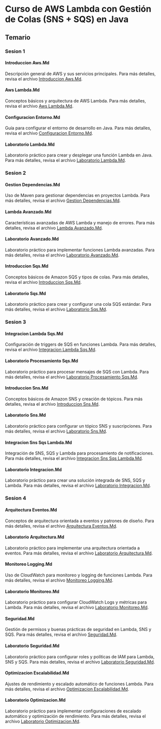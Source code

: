 # Curso de AWS Lambda con Gestión de Colas (SNS + SQS) en Java

## Temario

### Sesion 1

#### Introduccion Aws.Md

Descripción general de AWS y sus servicios principales. Para más detalles, revisa el archivo [Introduccion Aws.Md](sesion_1/introduccion_aws.md).

#### Aws Lambda.Md

Conceptos básicos y arquitectura de AWS Lambda. Para más detalles, revisa el archivo [Aws Lambda.Md](sesion_1/aws_lambda.md).

#### Configuracion Entorno.Md

Guía para configurar el entorno de desarrollo en Java. Para más detalles, revisa el archivo [Configuracion Entorno.Md](sesion_1/configuracion_entorno.md).

#### Laboratorio Lambda.Md

Laboratorio práctico para crear y desplegar una función Lambda en Java. Para más detalles, revisa el archivo [Laboratorio Lambda.Md](sesion_1/laboratorio_lambda.md).


### Sesion 2

#### Gestion Dependencias.Md

Uso de Maven para gestionar dependencias en proyectos Lambda. Para más detalles, revisa el archivo [Gestion Dependencias.Md](sesion_2/gestion_dependencias.md).

#### Lambda Avanzado.Md

Características avanzadas de AWS Lambda y manejo de errores. Para más detalles, revisa el archivo [Lambda Avanzado.Md](sesion_2/lambda_avanzado.md).

#### Laboratorio Avanzado.Md

Laboratorio práctico para implementar funciones Lambda avanzadas. Para más detalles, revisa el archivo [Laboratorio Avanzado.Md](sesion_2/laboratorio_avanzado.md).

#### Introduccion Sqs.Md

Conceptos básicos de Amazon SQS y tipos de colas. Para más detalles, revisa el archivo [Introduccion Sqs.Md](sesion_2/introduccion_sqs.md).

#### Laboratorio Sqs.Md

Laboratorio práctico para crear y configurar una cola SQS estándar. Para más detalles, revisa el archivo [Laboratorio Sqs.Md](sesion_2/laboratorio_sqs.md).


### Sesion 3

#### Integracion Lambda Sqs.Md

Configuración de triggers de SQS en funciones Lambda. Para más detalles, revisa el archivo [Integracion Lambda Sqs.Md](sesion_3/integracion_lambda_sqs.md).

#### Laboratorio Procesamiento Sqs.Md

Laboratorio práctico para procesar mensajes de SQS con Lambda. Para más detalles, revisa el archivo [Laboratorio Procesamiento Sqs.Md](sesion_3/laboratorio_procesamiento_sqs.md).

#### Introduccion Sns.Md

Conceptos básicos de Amazon SNS y creación de tópicos. Para más detalles, revisa el archivo [Introduccion Sns.Md](sesion_3/introduccion_sns.md).

#### Laboratorio Sns.Md

Laboratorio práctico para configurar un tópico SNS y suscripciones. Para más detalles, revisa el archivo [Laboratorio Sns.Md](sesion_3/laboratorio_sns.md).

#### Integracion Sns Sqs Lambda.Md

Integración de SNS, SQS y Lambda para procesamiento de notificaciones. Para más detalles, revisa el archivo [Integracion Sns Sqs Lambda.Md](sesion_3/integracion_sns_sqs_lambda.md).

#### Laboratorio Integracion.Md

Laboratorio práctico para crear una solución integrada de SNS, SQS y Lambda. Para más detalles, revisa el archivo [Laboratorio Integracion.Md](sesion_3/laboratorio_integracion.md).


### Sesion 4

#### Arquitectura Eventos.Md

Conceptos de arquitectura orientada a eventos y patrones de diseño. Para más detalles, revisa el archivo [Arquitectura Eventos.Md](sesion_4/arquitectura_eventos.md).

#### Laboratorio Arquitectura.Md

Laboratorio práctico para implementar una arquitectura orientada a eventos. Para más detalles, revisa el archivo [Laboratorio Arquitectura.Md](sesion_4/laboratorio_arquitectura.md).

#### Monitoreo Logging.Md

Uso de CloudWatch para monitoreo y logging de funciones Lambda. Para más detalles, revisa el archivo [Monitoreo Logging.Md](sesion_4/monitoreo_logging.md).

#### Laboratorio Monitoreo.Md

Laboratorio práctico para configurar CloudWatch Logs y métricas para Lambda. Para más detalles, revisa el archivo [Laboratorio Monitoreo.Md](sesion_4/laboratorio_monitoreo.md).

#### Seguridad.Md

Gestión de permisos y buenas prácticas de seguridad en Lambda, SNS y SQS. Para más detalles, revisa el archivo [Seguridad.Md](sesion_4/seguridad.md).

#### Laboratorio Seguridad.Md

Laboratorio práctico para configurar roles y políticas de IAM para Lambda, SNS y SQS. Para más detalles, revisa el archivo [Laboratorio Seguridad.Md](sesion_4/laboratorio_seguridad.md).

#### Optimizacion Escalabilidad.Md

Ajustes de rendimiento y escalado automático de funciones Lambda. Para más detalles, revisa el archivo [Optimizacion Escalabilidad.Md](sesion_4/optimizacion_escalabilidad.md).

#### Laboratorio Optimizacion.Md

Laboratorio práctico para implementar configuraciones de escalado automático y optimización de rendimiento. Para más detalles, revisa el archivo [Laboratorio Optimizacion.Md](sesion_4/laboratorio_optimizacion.md).


